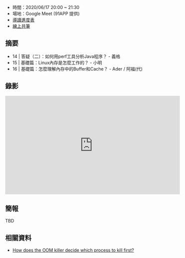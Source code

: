 
* 時間：2020/06/17 20:00 ~ 21:30
* 場地：Google Meet (91APP 提供)
* [導讀進度表](https://lds.guru/9tzsrm)
* [線上共筆](https://hackmd.io/bVCoapVUTTC7WeQF0ykTSw)

## 摘要

* 14 | 答疑（二）：如何用perf工具分析Java程序？ - 義格		
* 15 | 基礎篇：Linux內存是怎麼工作的？ - 小明
* 16 | 基礎篇：怎麼理解內存中的Buffer和Cache？ - Ader / 阿福(代)

## 錄影

<iframe width="560" height="315" src="https://www.youtube.com/embed/8Gf5h-WNVNs" frameborder="0" allow="accelerometer; autoplay; clipboard-write; encrypted-media; gyroscope; picture-in-picture" allowfullscreen></iframe>

## 簡報

TBD 

## 相關資料

* [How does the OOM killer decide which process to kill first?](https://unix.stackexchange.com/questions/153585/how-does-the-oom-killer-decide-which-process-to-kill-first)